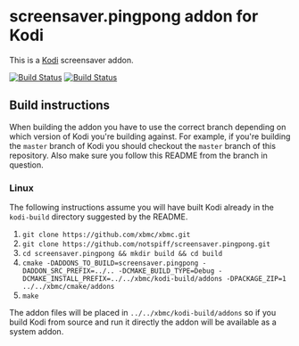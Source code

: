 # screensaver.pingpong addon for Kodi

This is a [Kodi](http://kodi.tv) screensaver addon.

[![Build Status](https://travis-ci.org/notspiff/screensaver.pingpong.svg?branch=master)](https://travis-ci.org/notspiff/screensaver.pingpong)
[![Build Status](https://ci.appveyor.com/api/projects/status/github/notspiff/screensaver.pingpong?svg=true)](https://ci.appveyor.com/project/notspiff/screensaver-pingpong)

## Build instructions

When building the addon you have to use the correct branch depending on which version of Kodi you're building against. 
For example, if you're building the `master` branch of Kodi you should checkout the `master` branch of this repository. 
Also make sure you follow this README from the branch in question.

### Linux

The following instructions assume you will have built Kodi already in the `kodi-build` directory 
suggested by the README.

1. `git clone https://github.com/xbmc/xbmc.git`
2. `git clone https://github.com/notspiff/screensaver.pingpong.git`
3. `cd screensaver.pingpong && mkdir build && cd build`
4. `cmake -DADDONS_TO_BUILD=screensaver.pingpong -DADDON_SRC_PREFIX=../.. -DCMAKE_BUILD_TYPE=Debug -DCMAKE_INSTALL_PREFIX=../../xbmc/kodi-build/addons -DPACKAGE_ZIP=1 ../../xbmc/cmake/addons`
5. `make`

The addon files will be placed in `../../xbmc/kodi-build/addons` so if you build Kodi from source and run it directly 
the addon will be available as a system addon.
